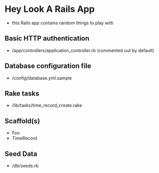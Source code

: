 # Hey Look A Rails App
* this Rails app contains random things to play with

## Basic HTTP authentication
* /app/controllers/application_controller.rb (commented out by default)

## Database configuration file
* /config/database.yml.sample

## Rake tasks
* /lib/tasks/time_record_create.rake

## Scaffold(s)
* Foo
* TimeRecord

## Seed Data
* /db/seeds.rb
